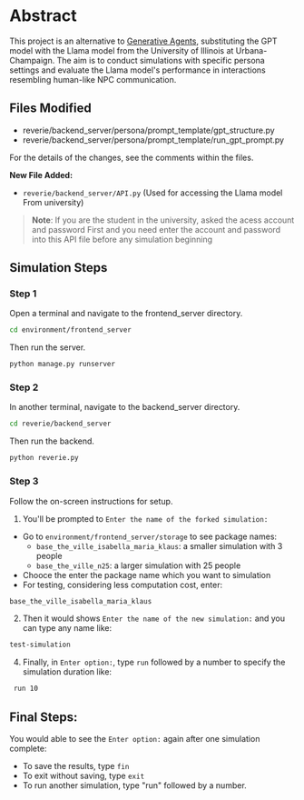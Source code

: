 # Abstract

This project is an alternative to [Generative Agents](https://github.com/joonspk-research/generative_agents.git), substituting the GPT model with the Llama model from the University of Illinois at Urbana-Champaign. The aim is to conduct simulations with specific persona settings and evaluate the Llama model's performance in interactions resembling human-like NPC communication.

## Files Modified

- reverie/backend_server/persona/prompt_template/gpt_structure.py
- reverie/backend_server/persona/prompt_template/run_gpt_prompt.py

For the details of the changes, see the comments within the files.

**New File Added:**
- `reverie/backend_server/API.py` (Used for accessing the Llama model From university)
> **Note**: If you are the student in the university, asked the acess account and password First and you need enter the account and password into this API file before any simulation beginning

## Simulation Steps

### Step 1

Open a terminal and navigate to the frontend_server directory.

```bash
cd environment/frontend_server
```
Then run the server.
```bash
python manage.py runserver
```

### Step 2
In another terminal, navigate to the backend_server directory. 
```bash
cd reverie/backend_server
```
Then run the backend.
```bash
python reverie.py
```
### Step 3
Follow the on-screen instructions for setup.

1. You'll be prompted to `Enter the name of the forked simulation:`
  - Go to `environment/frontend_server/storage` to see package names:
    - `base_the_ville_isabella_maria_klaus`: a smaller simulation with 3 people
    - `base_the_ville_n25`: a larger simulation with 25 people
  - Chooce the enter the package name which you want to simulation
  -  For testing, considering less computation cost, enter:
  ```bash
  base_the_ville_isabella_maria_klaus
  ```

2. Then it would shows `Enter the name of the new simulation:` and you can type any name like:
```bash
test-simulation
```

4. Finally, in `Enter option:`, type `run` followed by a number to specify the simulation duration like:
```bash
 run 10
```

## Final Steps:
You would able to see the `Enter option:` again after one simulation complete:
- To save the results, type `fin`
- To exit without saving, type `exit`
- To run another simulation, type "run" followed by a number.





